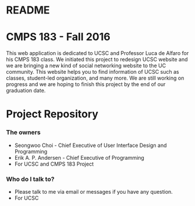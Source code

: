 # README #
# CMPS 183 - Fall 2016 #

This web application is dedicated to UCSC and Professor Luca de Alfaro for his CMPS 183 class. We initiated this project to redesign UCSC website and we are bringing a new kind of social networking website to the UC community. This website helps you to find information of UCSC such as classes, student-led organization, and many more. We are still working on progress and we are hoping to finish this project by the end of our graduation date.  

# Project Repository #

### The owners ###

* Seongwoo Choi - Chief Executive of User Interface Design and Programming
* Erik A. P. Andersen - Chief Executive of Programming
* For UCSC and CMPS 183 Project

### Who do I talk to? ###

* Please talk to me via email or messages if you have any question. 
* For UCSC